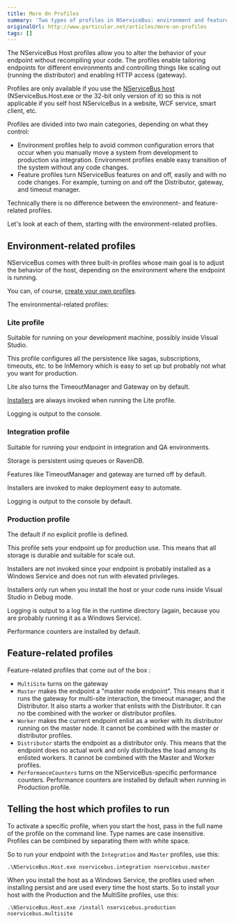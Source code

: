 ```yaml
---
title: More On Profiles
summary: 'Two types of profiles in NServiceBus: environment and feature.'
originalUrl: http://www.particular.net/articles/more-on-profiles
tags: []
---
```


The NServiceBus Host profiles allow you to alter the behavior of your endpoint without recompiling your code. The profiles enable tailoring endpoints for different environments and controlling things like scaling out (running the distributor) and enabling HTTP access (gateway).

 Profiles are only available if you use the [NServiceBus host](the-nservicebus-host.md) (NServiceBus.Host.exe or the 32-bit only version of it) so this is not applicable if you self host NServiceBus in a website, WCF service, smart client, etc.

Profiles are divided into two main categories, depending on what they control:

-   Environment profiles help to avoid common configuration errors that occur when you manually move a system from development to production via integration. Environment profiles enable easy transition of the system without any code changes.
-   Feature profiles turn NServiceBus features on and off, easily and with no code changes. For example, turning on and off the Distributor, gateway, and timeout manager.

Technically there is no difference between the environment- and feature-related profiles.

Let's look at each of them, starting with the environment-related profiles.

Environment-related profiles
----------------------------

NServiceBus comes with three built-in profiles whose main goal is to adjust the behavior of the host, depending on the environment where the endpoint is running.

You can, of course, [create your own profiles](profiles-for-nservicebus-host.md).

The environmental-related profiles:


### Lite profile 

Suitable for running on your development machine, possibly inside Visual Studio.

This profile configures all the persistence like sagas, subscriptions, timeouts, etc. to be InMemory which is easy to set up but probably not what you want for production.

Lite also turns the TimeoutManager and Gateway on by default.

[Installers](http://andreasohlund.net/2012/01/26/installers-in-nservicebus-3-0/) are always invoked when running the Lite profile.

Logging is output to the console.

### Integration profile 

Suitable for running your endpoint in integration and QA environments.

Storage is persistent using queues or RavenDB.

Features like TimeoutManager and gateway are turned off by default.

Installers are invoked to make deployment easy to automate.

Logging is output to the console by default.

### Production profile 

The default if no explicit profile is defined.

This profile sets your endpoint up for production use. This means that all storage is durable and suitable for scale out.

Installers are not invoked since your endpoint is probably installed as a Windows Service and does not run with elevated privileges.

Installers only run when you install the host or your code runs inside Visual Studio in Debug mode.

Logging is output to a log file in the runtime directory (again, because you are probably running it as a Windows Service).

Performance counters are installed by default.

Feature-related profiles
------------------------

Feature-related profiles that come out of the box :

-   `MultiSite` turns on the gateway
-   `Master` makes the endpoint a "master node endpoint". This means that it runs the gateway for multi-site interaction, the timeout manager, and the Distributor. It also starts a worker that enlists with the Distributor. It can no tbe combined with the worker or distributor profiles.
-   `Worker` makes the current endpoint enlist as a worker with its distributor running on the master node. It cannot be combined with the master or distributor profiles.
-   `Distributor` starts the endpoint as a distributor only. This means that the endpoint does no actual work and only distributes the load among its enlisted workers. It cannot be combined with the Master and Worker profiles.
-   `PerformanceCounters` turns on the NServiceBus-specific performance counters. Performance counters are installed by default when running in Production profile.

Telling the host which profiles to run
--------------------------------------

To activate a specific profile, when you start the host, pass in the full name of the profile on the command line. Type names are case insensitive. Profiles can be combined by separating them with white space.

So to run your endpoint with the `Integration` and `Master` profiles, use this:

    .\NServiceBus.Host.exe nservicebus.integration nservicebus.master

When you install the host as a Windows Service, the profiles used when installing persist and are used every time the host starts. So to install your host with the Production and the MultiSite profiles, use this:

    .\NServiceBus.Host.exe /install nservicebus.production nservicebus.multisite

